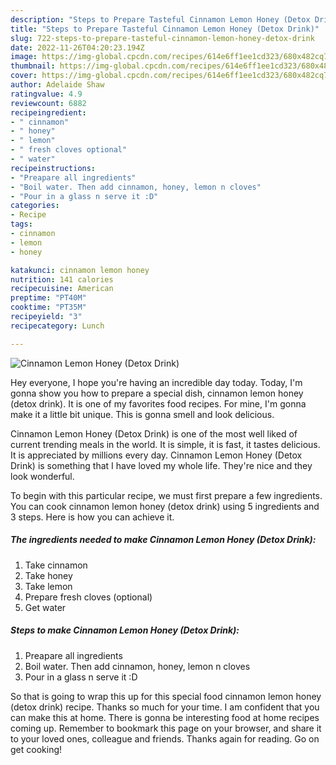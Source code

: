 ```yaml
---
description: "Steps to Prepare Tasteful Cinnamon Lemon Honey (Detox Drink)"
title: "Steps to Prepare Tasteful Cinnamon Lemon Honey (Detox Drink)"
slug: 722-steps-to-prepare-tasteful-cinnamon-lemon-honey-detox-drink
date: 2022-11-26T04:20:23.194Z
image: https://img-global.cpcdn.com/recipes/614e6ff1ee1cd323/680x482cq70/cinnamon-lemon-honey-detox-drink-recipe-main-photo.jpg
thumbnail: https://img-global.cpcdn.com/recipes/614e6ff1ee1cd323/680x482cq70/cinnamon-lemon-honey-detox-drink-recipe-main-photo.jpg
cover: https://img-global.cpcdn.com/recipes/614e6ff1ee1cd323/680x482cq70/cinnamon-lemon-honey-detox-drink-recipe-main-photo.jpg
author: Adelaide Shaw
ratingvalue: 4.9
reviewcount: 6882
recipeingredient:
- " cinnamon"
- " honey"
- " lemon"
- " fresh cloves optional"
- " water"
recipeinstructions:
- "Preapare all ingredients"
- "Boil water. Then add cinnamon, honey, lemon n cloves"
- "Pour in a glass n serve it :D"
categories:
- Recipe
tags:
- cinnamon
- lemon
- honey

katakunci: cinnamon lemon honey 
nutrition: 141 calories
recipecuisine: American
preptime: "PT40M"
cooktime: "PT35M"
recipeyield: "3"
recipecategory: Lunch

---
```



![Cinnamon Lemon Honey (Detox Drink)](https://img-global.cpcdn.com/recipes/614e6ff1ee1cd323/680x482cq70/cinnamon-lemon-honey-detox-drink-recipe-main-photo.jpg)

Hey everyone, I hope you're having an incredible day today. Today, I'm gonna show you how to prepare a special dish, cinnamon lemon honey (detox drink). It is one of my favorites food recipes. For mine, I'm gonna make it a little bit unique. This is gonna smell and look delicious.



Cinnamon Lemon Honey (Detox Drink) is one of the most well liked of current trending meals in the world. It is simple, it is fast, it tastes delicious. It is appreciated by millions every day. Cinnamon Lemon Honey (Detox Drink) is something that I have loved my whole life. They're nice and they look wonderful.


To begin with this particular recipe, we must first prepare a few ingredients. You can cook cinnamon lemon honey (detox drink) using 5 ingredients and 3 steps. Here is how you can achieve it.

<!--inarticleads1-->

##### The ingredients needed to make Cinnamon Lemon Honey (Detox Drink):

1. Take  cinnamon
1. Take  honey
1. Take  lemon
1. Prepare  fresh cloves (optional)
1. Get  water




<!--inarticleads2-->

##### Steps to make Cinnamon Lemon Honey (Detox Drink):

1. Preapare all ingredients
1. Boil water. Then add cinnamon, honey, lemon n cloves
1. Pour in a glass n serve it :D




So that is going to wrap this up for this special food cinnamon lemon honey (detox drink) recipe. Thanks so much for your time. I am confident that you can make this at home. There is gonna be interesting food at home recipes coming up. Remember to bookmark this page on your browser, and share it to your loved ones, colleague and friends. Thanks again for reading. Go on get cooking!
